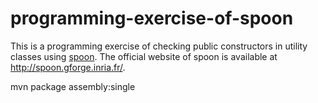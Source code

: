 # programming-exercise-of-spoon
This is a programming exercise of checking public constructors in utility classes using [spoon](https://github.com/INRIA/spoon).
The official website of spoon is available at <http://spoon.gforge.inria.fr/>. 


mvn package assembly:single
